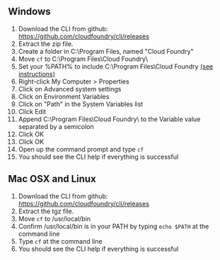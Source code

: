 ## Windows

1. Download the CLI from github: https://github.com/cloudfoundry/cli/releases
2. Extract the zip file.
3. Create a folder in C:\Program Files\, named "Cloud Foundry"
4. Move `cf` to C:\Program Files\Cloud Foundry\
5. Set your %PATH% to include C:\Program Files\Cloud Foundry [(see instructions)](http://www.wikihow.com/Create-a-Custom-Windows-Command-Prompt)
  1. Right-click My Computer > Properties
  2. Click on Advanced system settings
  3. Click on Environment Variables
  4. Click on "Path" in the System Variables list
  5. Click Edit
  6. Append C:\Program Files\Cloud Foundry\ to the Variable value separated by a semicolon
  7. Click OK
  8. Click OK
6. Open up the command prompt and type `cf`
7. You should see the CLI help if everything is successful

## Mac OSX and Linux

1. Download the CLI from github: https://github.com/cloudfoundry/cli/releases
2. Extract the tgz file.
3. Move `cf` to /usr/local/bin
4. Confirm /usr/local/bin is in your PATH by typing `echo $PATH` at the command line
5. Type `cf` at the command line
6. You should see the CLI help if everything is successful
